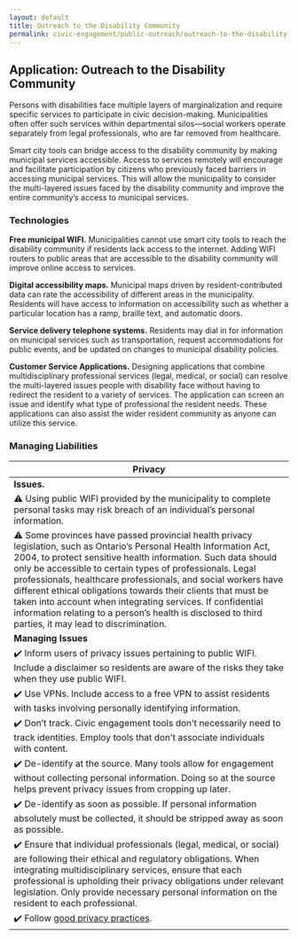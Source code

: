 ```yaml
---
layout: default
title: Outreach to the Disability Community
permalink: civic-engagement/public-outreach/outreach-to-the-disability-community.html
---
```

 
## Application: Outreach to the Disability Community

Persons with disabilities face multiple layers of marginalization and require specific services to participate in civic decision-making. Municipalities often offer such services within departmental silos—social workers operate separately from legal professionals, who are far removed from healthcare.

Smart city tools can bridge access to the disability community by making municipal services accessible. Access to services remotely will encourage and facilitate participation by citizens who previously faced barriers in accessing municipal services. This will allow the municipality to consider the multi-layered issues faced by the disability community and improve the entire community’s access to municipal services.

### Technologies

**Free municipal WIFI.** Municipalities cannot use smart city tools to reach the disability community if residents lack access to the internet. Adding WIFI routers to public areas that are accessible to the disability community will improve online access to services. 

**Digital accessibility maps.** Municipal maps driven by resident-contributed data can rate the accessibility of different areas in the municipality. Residents will have access to information on accessibility such as whether a particular location has a ramp, braille text, and automatic doors.

**Service delivery telephone systems.** Residents may dial in for information on municipal services such as transportation, request accommodations for public events, and be updated on changes to municipal disability policies.   

**Customer Service Applications.** Designing applications that combine multidisciplinary professional services (legal, medical, or social) can resolve the multi-layered issues people with disability face without having to redirect the resident to a variety of services. The application can screen an issue and identify what type of professional the resident needs. These applications can also assist the wider resident community as anyone can utilize this service.

### Managing Liabilities

| Privacy| 
|---|
| **Issues.**|  
|:warning: Using public WIFI provided by the municipality to complete personal tasks may risk breach of an individual’s personal information.|
|:warning: Some provinces have passed provincial health privacy legislation, such as Ontario’s Personal Health Information Act, 2004,  to protect sensitive health information. Such data should only be accessible to certain types of professionals. Legal professionals, healthcare professionals, and social workers have different ethical obligations towards their clients that must be taken into account when integrating services. If confidential information relating to a person’s health is disclosed to third parties, it may lead to discrimination.|
|**Managing Issues**|
|:heavy_check_mark: Inform users of privacy issues pertaining to public WIFI. Include a disclaimer so residents are aware of the risks they take when they use public WIFI. |
|:heavy_check_mark: Use VPNs. Include access to a free VPN to assist residents with tasks involving personally identifying information.|
|:heavy_check_mark: Don’t track.  Civic engagement tools don’t necessarily need to track identities.  Employ tools that don’t associate individuals with content. |
|:heavy_check_mark: De-identify at the source. Many tools allow for engagement without collecting personal information. Doing so at the source helps prevent privacy issues from cropping up later.|
|:heavy_check_mark: De-identify as soon as possible.  If personal information absolutely must be collected, it should be stripped away as soon as possible. |:heavy_check_mark: Limit data collection to only that which is needed.  Data collection strategies aggregate engagement numbers and location-less data collection rather than individual-specific engagement locales avoid engaging more serious privacy concerns.|
|:heavy_check_mark: Ensure that individual professionals (legal, medical, or social) are following their ethical and regulatory obligations. When integrating multidisciplinary services, ensure that each professional is upholding their privacy obligations under relevant legislation. Only provide necessary personal information on the resident to each professional.|
|:heavy_check_mark: Follow [good privacy practices](https://cippic-ca.github.io/SmartCityToolkit/privacy.html).| 

